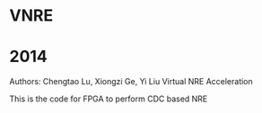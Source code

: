 # VNRE
# 2014
Authors: Chengtao Lu, Xiongzi Ge, Yi Liu
Virtual NRE Acceleration

This is the code for FPGA to perform CDC based NRE




